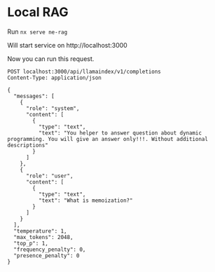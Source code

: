 # Local RAG

Run `nx serve ne-rag`

Will start service on http://localhost:3000

Now you can run this request.

```http request
POST localhost:3000/api/llamaindex/v1/completions
Content-Type: application/json

{
  "messages": [
    {
      "role": "system",
      "content": [
        {
          "type": "text",
          "text": "You helper to answer question about dynamic programming. You will give an answer only!!!. Without additional descriptions"
        }
      ]
    },
    {
      "role": "user",
      "content": [
        {
          "type": "text",
          "text": "What is memoization?"
        }
      ]
    }
  ],
  "temperature": 1,
  "max_tokens": 2048,
  "top_p": 1,
  "frequency_penalty": 0,
  "presence_penalty": 0
}

```
